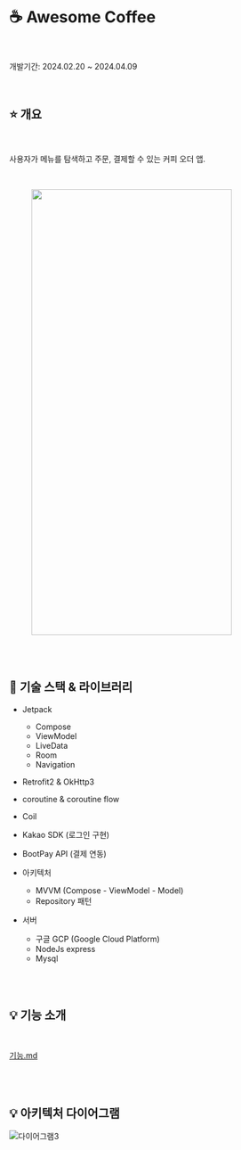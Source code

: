 # ☕ Awesome Coffee

</br>

개발기간: 2024.02.20 ~ 2024.04.09

</br>

## ⭐️ 개요
</br>

사용자가 메뉴를 탐색하고 주문, 결제할 수 있는 커피 오더 앱.

</br>

<figure>
    <img src="https://github.com/jjddww/AwesomeCoffee/assets/50095740/ac8aaee6-500f-4301-a81a-65ae8cc97dfa", width="360", height="800">
</figure>


</br></br>

## 🔨 기술 스택 & 라이브러리

* Jetpack
  - Compose
  - ViewModel
  - LiveData
  - Room
  - Navigation

* Retrofit2 & OkHttp3
* coroutine & coroutine flow
* Coil
* Kakao SDK (로그인 구현)
* BootPay API (결제 연동)

* 아키텍처
  - MVVM (Compose - ViewModel - Model)
  - Repository 패턴

* 서버
  - 구글 GCP (Google Cloud Platform)
  - NodeJs express
  - Mysql

</br></br>

## 💡 기능 소개
</br>

[기능.md](https://github.com/jjddww/AwesomeCoffee/blob/main/%EA%B8%B0%EB%8A%A5.md)

</br></br>


## 💡 아키텍처 다이어그램

![다이어그램3](https://github.com/jjddww/AwesomeCoffee/assets/50095740/eed8fddd-b8f6-4585-8a21-04bdbcdfd676)
